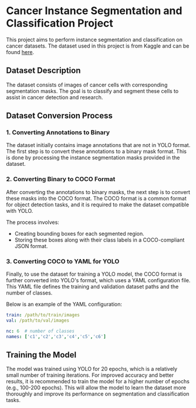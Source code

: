 # Cancer Instance Segmentation and Classification Project

This project aims to perform instance segmentation and classification on cancer datasets. The dataset used in this project is from Kaggle and can be found [here](https://www.kaggle.com/datasets/andrewmvd/cancer-instance-segmentation-and-classification-3).

## Dataset Description

The dataset consists of images of cancer cells with corresponding segmentation masks. The goal is to classify and segment these cells to assist in cancer detection and research.

## Dataset Conversion Process

### 1. Converting Annotations to Binary
The dataset initially contains image annotations that are not in YOLO format. The first step is to convert these annotations to a binary mask format. This is done by processing the instance segmentation masks provided in the dataset.

### 2. Converting Binary to COCO Format
After converting the annotations to binary masks, the next step is to convert these masks into the COCO format. The COCO format is a common format for object detection tasks, and it is required to make the dataset compatible with YOLO.

The process involves:
- Creating bounding boxes for each segmented region.
- Storing these boxes along with their class labels in a COCO-compliant JSON format.

### 3. Converting COCO to YAML for YOLO
Finally, to use the dataset for training a YOLO model, the COCO format is further converted into YOLO's format, which uses a YAML configuration file. This YAML file defines the training and validation dataset paths and the number of classes.

Below is an example of the YAML configuration:

```yaml
train: /path/to/train/images
val: /path/to/val/images

nc: 6  # number of classes
names: ['c1','c2','c3','c4','c5','c6']
``` 
## Training the Model

The model was trained using YOLO for 20 epochs, which is a relatively small number of training iterations.
For improved accuracy and better results, it is recommended to train the model for a higher number of epochs (e.g., 100-200 epochs).
This will allow the model to learn the dataset more thoroughly and improve its performance on segmentation and classification tasks.


